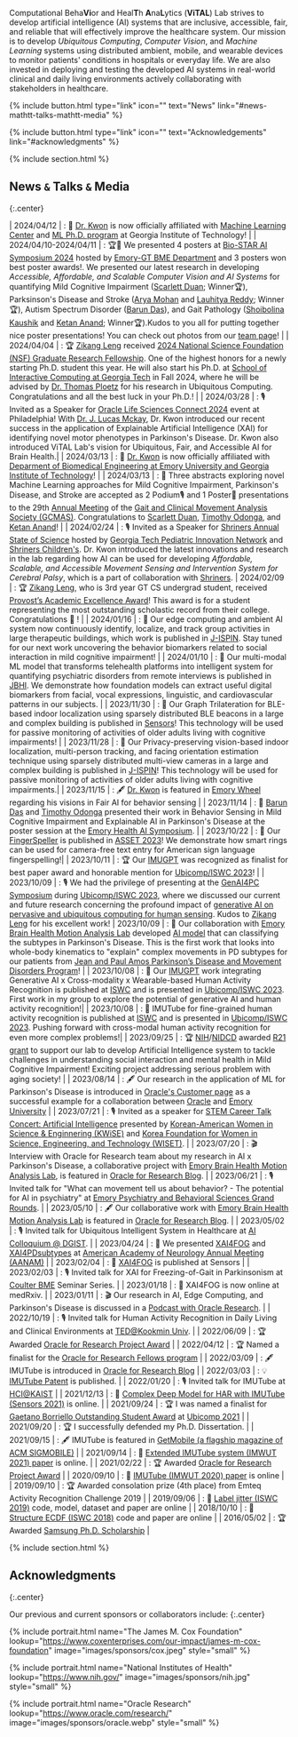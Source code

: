 ---
---

Computational Beha**Vi**or and Heal**T**h **A**na**L**ytics (**ViTAL**) Lab strives to develop artificial intelligence (AI) systems that are inclusive, accessible, fair, and reliable that will effectively improve the healthcare system. 
Our mission is to develop *Ubiquitous Computing*, *Computer Vision*, and *Machine Learning* systems using distributed ambient, mobile, and wearable devices to monitor patients' conditions in hospitals or everyday life. We are also invested in deploying and testing the developed AI systems in real-world clinical and daily living environments actively collaborating with stakeholders in healthcare.

{%
  include button.html
  type="link"
  icon=""
  text="News"
  link="#news-mathtt-talks-mathtt-media"
%}

{%
  include button.html
  type="link"
  icon=""
  text="Acknowledgements"
  link="#acknowledgments"
%}


{% include section.html %}

## News $\mathtt{\&}$ Talks $\mathtt{\&}$ Media
{:.center}

<style>
td, th {
   border: none!important;
}
</style>
| 2024/04/12 | : 🎉 [Dr. Kwon](https://kwonvitallab.github.io/members/hyeok-kwon.html) is now officially affiliated with [Machine Learning Center](https://ml.gatech.edu/) and [ML Ph.D. program](https://ml.gatech.edu/phd) at Georgia Institute of Technology! | 
| 2024/04/10-2024/04/11 | : 🏆🌌 We presented 4 posters at [Bio-STAR AI Symposium 2024](https://bme.gatech.edu/bme/biomedical-ai-symposium) hosted by [Emory-GT BME Department](https://bme.gatech.edu/bme/) and 3 posters won best poster awards!. We presented our latest research in developing *Accessible, Affordable, and Scalable Computer Vision and AI Systems* for quantifying Mild Cognitive Impairment ([Scarlett Duan](https://kwonvitallab.github.io/members/ms-students/scarlett-duan.html); Winner🏆), Parksinson's Disease and Stroke ([Arya Mohan](https://kwonvitallab.github.io/members/ms-students/arya-mohan.html) and [Lauhitya Reddy](https://kwonvitallab.github.io/members/ms-students/lauhitya-reddy.html); Winner🏆), Autism Spectrum Disorder ([Barun Das](https://kwonvitallab.github.io/members/engineer/barun-das.html)), and Gait Pathology ([Shoibolina Kaushik](https://kwonvitallab.github.io/members/ms-students/shoibolina-kaushik.html) and [Ketan Anand](https://kwonvitallab.github.io/members/ms-students/ketan-anand.html); Winner🏆).Kudos to you all for putting together nice poster presentations! You can check out photos from our [team page](https://kwonvitallab.github.io/team/)! |
| 2024/04/04 | : 🏆 [Zikang Leng](https://zikangleng.github.io/) received [2024 National Science Foundation (NSF) Graduate Research Fellowship](https://www.research.gov/grfp/Login.do). One of the highest honors for a newly starting Ph.D. student this year. He will also start his Ph.D. at [School of Interactive Computing at Georgia Tech](https://www.ic.gatech.edu/) in Fall 2024, where he will be advised by [Dr. Thomas Ploetz](https://www.cc.gatech.edu/people/thomas-ploetz) for his research in Ubiquitous Computing. Congratulations and all the best luck in your Ph.D.! |
| 2024/03/28 | : 🎙 Invited as a Speaker for [Oracle Life Sciences Connect 2024](https://www.oracle.com/life-sciences/life-sciences-connect/) event at Philadelphia! With [Dr. J. Lucas Mckay](https://jlucasmckay.bmi.emory.edu/), Dr. Kwon introduced our recent success in the application of Explainable Artificial Intelligence (XAI) for identifying novel motor phenotypes in Parkinson's Disease. Dr. Kwon also introduced ViTAL Lab's vision for Ubiquitous, Fair, and Accessible AI for Brain Health.| 
| 2024/03/13 | : 🎉 [Dr. Kwon](https://kwonvitallab.github.io/members/hyeok-kwon.html) is now officially affiliated with [Deparment of Biomedical Engineering at Emory University and Georgia Institute of Technology](https://bme.gatech.edu/bme/faculty/Hyeokhyen-Kwon)! | 
| 2024/03/13 | : 📖 Three abstracts exploring novel Machine Learning approaches for Mild Cognitive Impairment, Parkinson's Disease, and Stroke are accepted as 2 Podium🎙 and 1 Poster🌌 presentations to the 29th [Annual Meeting](https://na.eventscloud.com/website/64610/) of the [Gait and Clinical Movement Analysis Society (GCMAS)](https://www.gcmas.org/). Congratulations to [Scarlett Duan](https://kwonvitallab.github.io/members/ms-students/scarlett-duan.html), [Timothy Odonga](https://kwonvitallab.github.io/members/phd-students/timothy-odonga.html), and [Ketan Anand](https://kwonvitallab.github.io/members/ms-students/ketan-anand.html)! | 
| 2024/02/24 | : 🎙 Invited as a Speaker for [Shriners Annual State of Science](https://www.shrinerschildrens.org/en) hosted by [Georgia Tech Pediatric Innovation Network](https://pediatric.technology/) and [Shriners Children's](https://www.shrinerschildrens.org/en). Dr. Kwon introduced the latest innovations and research in the lab regarding how AI can be used for developing *Affordable, Scalable, and Accessible Movement Sensing and Intervention System for Cerebral Palsy*, which is a part of collaboration with [Shriners](https://www.shrinerschildrens.org/en).
| 2024/02/09 | : 🏆 [Zikang Leng](https://zikangleng.github.io/), who is 3rd year GT CS undergrad student, received [Provost’s Academic Excellence Award](https://loveaward.oue.gatech.edu/provost-excellence-award/)! This award is for a student representing the most outstanding scholastic record from their college. Congratulations 🎉 ! | 
| 2024/01/16 | : 📖 Our edge computing and ambient AI system now continuously identify, localize, and track group activities in large therapeutic buildings, which work is published in [J-ISPIN](https://ieeexplore.ieee.org/document/10400779). Stay tuned for our next work uncovering the behavior biomarkers related to social interaction in mild cognitive impairment! | 
| 2024/01/10 | : 📖 Our multi-modal ML model that transforms telehealth platforms into intelligent system for quantifying psychiatric disorders from remote interviews is published in [JBHI](https://ieeexplore.ieee.org/document/10387689). We demonstrate how foundation models can extract useful digital biomarkers from facial, vocal expressions, linguistic, and cardiovascular patterns in our subjects. | 
| 2023/11/30 | : 📖 Our Graph Trilateration for BLE-based indoor localization using sparsely distributed BLE beacons in a large and complex building is published in [Sensors](https://www.mdpi.com/1424-8220/23/23/9517)! This technology will be used for passive monitoring of activities of older adults living with cognitive impairments! | 
| 2023/11/28 | : 📖 Our Privacy-preserving vision-based indoor localization, multi-person tracking, and facing orientation estimation technique using sparsely distributed multi-view cameras in a large and complex building is published in [J-ISPIN](https://ieeexplore.ieee.org/document/10329418)! This technology will be used for passive monitoring of activities of older adults living with cognitive impairments.| 
| 2023/11/15 | : 🖋 [Dr. Kwon](https://kwonvitallab.github.io/members/hyeok-kwon.html) is featured in [Emory Wheel](https://emorywheel.com/emory-expands-to-recognize-ai-revolution/) regarding his visions in Fair AI for behavior sensing | 
| 2023/11/14 | : 🌌 [Barun Das](https://kwonvitallab.github.io/members/phd-students/barun-das.html) and [Timothy Odonga](https://kwonvitallab.github.io/members/phd-students/timothy-odonga.html) presented their work in Behavior Sensing in Mild Cognitive Impairment and Explainable AI in Parkinson's Disease at the poster session at the [Emory Health AI Symposium](https://med.emory.edu/departments/radiology/research/research-labs/madabhushi-lab/ai-health-symposium-agenda.html). | 
| 2023/10/22 | : 📖 Our [FingerSpeller](https://dl.acm.org/doi/10.1145/3597638.3614491) is published in [ASSET 2023](https://assets23.sigaccess.org/)! We demonstrate how smart rings can be used for camera-free text entry for American sign language fingerspelling!| 
| 2023/10/11 | : 🏆 Our [IMUGPT](https://github.com/ZikangLeng/IMUGPT) was recognized as finalist for best paper award and honorable mention for [Ubicomp/ISWC 2023](https://www.ubicomp.org/ubicomp-iswc-2023/)! | 
| 2023/10/09 | : 🎙 We had the privilege of presenting at the [GenAI4PC Symposium](https://www.ubicomp.org/ubicomp-iswc-2023/program/workshops-and-symposia/genai4pc-symposium/) during [Ubicomp/ISWC 2023](https://www.ubicomp.org/ubicomp-iswc-2023/), where we discussed our current and future research concerning the profound impact of [generative AI on pervasive and ubiquitous computing for human sensing](https://arxiv.org/abs/2310.12085). Kudos to [Zikang Leng](https://kwonvitallab.github.io/members/zikang-leng.html) for his excellent work!
| 2023/10/09 | : 📖 Our collaboration with [Emory Brain Health Motion Analysis Lab](https://www.facebook.com/BrainHealthMotionLab/) developed [AI model](https://www.mdpi.com/1424-8220/23/19/8330) that can classifying the subtypes in Parkinson's Disease. This is the first work that looks into whole-body kinematics to "explain" complex movements in PD subtypes for our patients from [Jean and Paul Amos Parkinson’s Disease and Movement Disorders Program](https://med.emory.edu/departments/neurology/programs_centers/parkinsons_movement/index.html)! | 
| 2023/10/08 | : 📖 Our [IMUGPT](https://github.com/ZikangLeng/IMUGPT) work integrating Generative AI x Cross-modality x Wearable-based Human Activity Recognition is published at [ISWC](https://dl.acm.org/doi/10.1145/3594738.3611361) and is presented in [Ubicomp/ISWC 2023](https://www.ubicomp.org/ubicomp-iswc-2023/). First work in my group to explore the potential of generative AI and human activity recognition!| 
| 2023/10/08 | : 📖 IMUTube for fine-grained human activity recognition is published at [ISWC](https://dl.acm.org/doi/10.1145/3594738.3611364) and is presented in [Ubicomp/ISWC 2023](https://www.ubicomp.org/ubicomp-iswc-2023/). Pushing forward with cross-modal human activity recognition for even more complex problems!| 
| 2023/09/25 | : 🏆 [NIH](https://www.nih.gov/)/[NIDCD](https://www.nidcd.nih.gov/) awarded [R21 grant](https://reporter.nih.gov/search/E679Ln_OyUWH-QN3d-Btrw/project-details/10810965) to support our lab to develop Artificial Intelligence system to tackle challenges in understanding social interaction and mental health in Mild Cognitive Impairment! Exciting project addressing serious problem with aging society! |
| 2023/08/14 | : 🖋 Our research in the application of ML for Parkinson's Disease is introduced in [Oracle's Customer page](https://www.oracle.com/customers/emory-university/) as a successful example for a collaboration between [Oracle](https://www.oracle.com/) and [Emory University](https://www.emory.edu/home/index.html) | 
| 2023/07/21 | : 🎙 Invited as a speaker for [STEM Career Talk Concert: Artificial Intelligence](https://www.kwise.org/blog/5260/) presented by [Korean-American Women in Science & Enginnering (KWiSE)](https://www.kwise.org/) and [Korea Foundation for Women in Science, Engineering, and Technology (WISET)](https://www.wiset.or.kr/). | 
| 2023/07/20 | : 🎬 Interview with Oracle for Research team about my research in AI x Parkinson's Disease, a collaborative project with [Emory Brain Health Motion Analysis Lab](https://www.facebook.com/BrainHealthMotionLab/), is featured in [Oracle for Research Blog](https://blogs.oracle.com/research/post/emory-university-uses-oracle-cloud-to-monitor-disorders-like-parkinsons-disease). | 
| 2023/06/21 | : 🎙 Invited talk for "What can movement tell us about behavior? - The potential for AI in psychiatry" at [Emory Psychiatry and Behavioral Sciences Grand Rounds](https://med.emory.edu/departments/psychiatry/education/general_residency/training_at_emory/grand_rounds.html). | 
| 2023/05/10 | : 🖋 Our collaborative work with [Emory Brain Health Motion Analysis Lab](https://www.facebook.com/BrainHealthMotionLab/) is featured in [Oracle for Research Blog](https://blogs.oracle.com/research/post/emory-university-uses-oracle-cloud-to-monitor-disorders-like-parkinsons?source=:so:tw:or:awr:ore:::OfR_Social_ParkinsonsResearchEmory_CS&SC=:so:tw:or:awr:ore:::OfR_Social_ParkinsonsResearchEmory_CS&pcode=). | 
| 2023/05/02 | : 🎙 Invited talk for Ubiquitous Intelligent System in Healthcare at [AI Colloquium @ DGIST](https://ai-dgist.github.io/). | 
| 2023/04/24 | : 📖 We presented [XAI4FOG](https://www.aan.com/MSA/Public/Events/AbstractDetails/54892) and [XAI4PDsubtypes](https://www.aan.com/MSA/Public/Events/AbstractDetails/54898) at [American Academy of Neurology Annual Meeting (AANAM)](https://www.aan.com/events/annual-meeting) | 
| 2023/02/04 | : 📖 [XAI4FOG](https://www.mdpi.com/1424-8220/23/4/1766) is published at Sensors | 
| 2023/02/03 | : 🎙 Invited talk for XAI for Freezing-of-Gait in Parkinsonism at [Coulter BME](https://bme.gatech.edu/bme/) Seminar Series. | 
| 2023/01/18 | : 📖 XAI4FOG is now online at medRxiv. | 
| 2023/01/11 | : 🎬 Our research in AI, Edge Computing, and Parkinson's Disease is discussed in a [Podcast with Oracle Research](https://open.spotify.com/episode/5BqhO5SM7EeU4gUGWtOJot). | 
| 2022/10/19 | : 🎙 Invited talk for Human Activity Recognition in Daily Living and Clinical Environments at [TED@Kookmin Univ](https://ted.kookmin.ac.kr/Home). | 
| 2022/06/09 | : 🏆 Awarded [Oracle for Research Project Award](https://go.oracle.com/research-project-award?elqCampaignId=314509&src1=:em:eo:ie:pt:::) | 
| 2022/04/12 | : 🏆 Named a finalist for the [Oracle for Research Fellows program](https://blogs.oracle.com/research/post/research-fellows-program) | 
| 2022/03/09 | : 🖋 IMUTube is introduced in [Oracle for Research Blog](https://blogs.oracle.com/research/post/georgia-institute-of-technology-uses-oracle-cloud-to-convert-videos-into-behavioral-data) | 
| 2022/03/03 | : 💡 [IMUTube Patent](https://patents.google.com/patent/US20220066544A1/en) is published. | 
| 2022/01/20 | : 🎙 Invited talk for IMUTube at [HCI@KAIST](https://hci.kaist.ac.kr/) | 
| 2021/12/13 | : 📖 [Complex Deep Model for HAR with IMUTube (Sensors 2021)](https://www.mdpi.com/1424-8220/21/24/8337) is online. | 
| 2021/09/24 | : 🏆 I was named a finalist for [Gaetano Borriello Outstanding Student Award](https://ubicomp.org/sc/) at [Ubicomp 2021](https://ubicomp.org/ubicomp2021/) | 
| 2021/09/20 | : 🏆 I successfully defended my Ph.D. Dissertation. | 
| 2021/09/15 | : 🖋 IMUTube is featured in [GetMobile (a flagship magazine of ACM SIGMOBILE)](https://dl.acm.org/doi/abs/10.1145/3486880.3486891) | 
| 2021/09/14 | : 📖 [Extended IMUTube system (IMWUT 2021) paper](https://dl.acm.org/doi/10.1145/3478096) is online. | 
| 2021/02/22 | : 🏆 Awarded [Oracle for Research Project Award](https://go.oracle.com/research-project-award?elqCampaignId=314509&src1=:em:eo:ie:pt:::) | 
| 2020/09/10 | : 📖 [IMUTube (IMWUT 2020) paper](https://github.com/hyeokhyen/imutube) is online | 
| 2019/09/10 | : 🏆 Awarded consolation prize (4th place) from Emteq Activity Recognition Challenge 2019 | 
| 2019/09/06 | : 📖 [Label jitter (ISWC 2019)](https://github.com/hyeokhyen/sat) code, model, dataset and paper are online | 
| 2018/10/10 | : 📖 [Structure ECDF (ISWC 2018)](https://sites.google.com/site/structureecdf/) code and paper are online | 
| 2016/05/02 | : 🏆 Awarded [Samsung Ph.D. Scholarship](http://www.ssscholarship.com/) | 

{% include section.html %}

## Acknowledgments
{:.center}

Our previous and current sponsors or collaborators include:
{:.center}

{% include portrait.html name="The James M. Cox Foundation" lookup="https://www.coxenterprises.com/our-impact/james-m-cox-foundation" image="images/sponsors/cox.jpeg" style="small" %}

{% include portrait.html name="National Institutes of Health" lookup="https://www.nih.gov/" image="images/sponsors/nih.jpg" style="small" %}

{% include portrait.html name="Oracle Research" lookup="https://www.oracle.com/research/" image="images/sponsors/oracle.webp" style="small" %}

